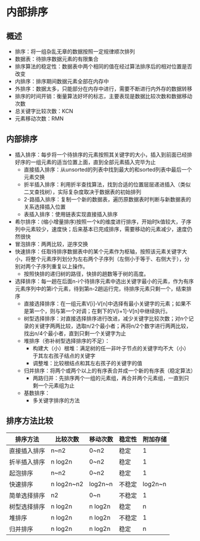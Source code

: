# 内部排序

## 概述
- 排序：将一组杂乱无章的数据按照一定规律顺次排列
- 数据表：待排序数据元素的有限集合
- 排序算法的稳定性：数据表中两个相同的值在经过算法排序后的相对位置是否改变
- 内排序：排序期间数据元素全部在内存中
- 外排序：数据太多，只能部分在内存中进行，需要不断进行内外存的数据转移
- 排序的时间开销：衡量算法好坏的标志，主要表现是数据比较次数和数据移动次数
- 总关键字比较次数：KCN
- 元素移动次数：RMN

## 内部排序
- 插入排序：每步将一个待排序的元素按照其关键字的大小，插入到前面已经排好序的一组元素的适当位置上面，直到全部元素插入完毕为止
    - 直接插入排序：从unsorted的列表中找到最大的和sorted列表中最后一个元素交换
    - 折半插入排序：利用折半查找算法，找到合适的位置层层递进插入（类似二叉查找树），实际复杂度取决于数据表的初始排列
    - 2-路插入排序：复制一个新的数据表，遍历原数据表时判断与新数据表的关系选择插入位置
    - 表插入排序：使用链表实现直接插入排序
- 希尔排序：(缩小增量排序)按照一个k的维度进行排序，开始时k值较大，子序列中元素较少，速度快；后来基本已完成排序，需要移动的元素减少，速度仍然很快
- 冒泡排序：两两比较，逆序交换
- 快速排序：任取待排序数据表中的某个元素作为枢轴，按照该元素关键字大小，将整个元素序列划分为左右两个子序列（左侧小于等于、右侧大于），分别对两个子序列重复以上操作。
    - 按照快排的递归树的路径，快排的趟数等于树的高度。
- 选择排序：每一趟在后面n-i个待排序元素中选出关键字最小的元素，作为有序元素序列中的第i个元素，待到第n-2趟运行完，待排序元素只剩一个，结束排序
    - 直接选择排序：在一组元素V[i]-V[n]中选择有最小关键字的元素；如果不是第一个，则与第一个对调；在剩下的V[i+1]-V[n]中继续执行。
    - 树型选择排序：对直接选择排序进行改进，减少关键字比较次数；对n个记录的关键字两两比较，选取n/2个最小者；再将n/2个数字进行两两比较，找出n/4个最小者，直到只剩一个关键字为止
    - 堆排序（弥补树型选择排序的不足）：
        - 构建大（小）根堆：满足树的任一非叶子节点的关键字均不大（小）于其左右孩子结点的关键字
        - 调整堆：比较根结点和其左右孩子的关键字的值
    - 归并排序：将两个或两个以上的有序表合并成一个新的有序表（稳定算法）
        - 两路归并：先排序两个一组的元素组，再合并两个元素组，一直到只剩一个元素组为止
    - 基数排序：
        - 多关键字排序的方法

## 排序方法比较

排序方法 | 比较次数 | 移动次数 | 稳定性 | 附加存储
--- | --- | --- | --- | ---
直接插入排序 | n~n2 | 0~n2 | 稳定 | 1
折半插入排序 | n log2n | 0~n2 | 稳定 | 1
起泡排序 | n~n2 | 0~n2 | 稳定 | 1
快速排序 | n log2n~n2 | log2n~n | 不稳定 | log2n~n
简单选择排序 | n2 | 0~n | 不稳定 | 1
树型选择排序 | n log2n | n log2n | 稳定 | n
堆排序 | n log2n | n log2n | 不稳定 | 1
归并排序 | n log2n | n log2n | 稳定 | n


